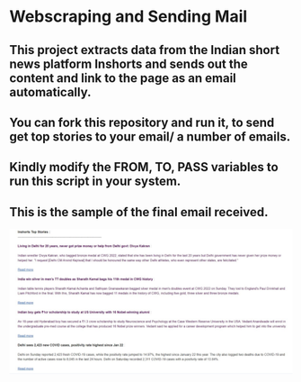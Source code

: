 # Webscraping and Sending Mail

## This project extracts data from the Indian short news platform **Inshorts** and sends out the content and link to the page as an email automatically.

## You can fork this repository and run it, to send get top stories to your email/ a number of emails.

## Kindly modify the FROM, TO, PASS variables to run this script in your system.

## This is the sample of the final email received.

![Alt text](images/sample.jpg?raw=true "Sample")
